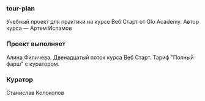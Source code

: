 ### tour-plan

Учебный проект для практики на курсе Веб Старт от Glo Academy. Автор курса — Артем Исламов

### Проект выполняет

Алина Филичева. Двенадцатый поток курса Веб Старт. Тариф "Полный фарш" с куратором.

### Куратор

Станислав Колоколов
